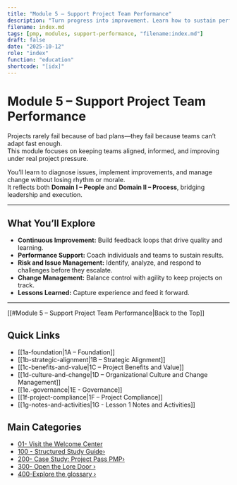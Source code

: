 ```yaml
---
title: "Module 5 – Support Project Team Performance"
description: "Turn progress into improvement. Learn how to sustain performance, manage change, and turn lessons into lasting capability."
filename: index.md
tags: [pmp, modules, support-performance, "filename:index.md"]
draft: false
date: "2025-10-12"
role: "index"
function: "education"
shortcode: "[idx]"
---
```


# Module 5 – Support Project Team Performance

Projects rarely fail because of bad plans—they fail because teams can’t adapt fast enough.  
This module focuses on keeping teams aligned, informed, and improving under real project pressure.

You’ll learn to diagnose issues, implement improvements, and manage change without losing rhythm or morale.  
It reflects both **Domain I – People** and **Domain II – Process**, bridging leadership and execution.

---

## What You’ll Explore

- **Continuous Improvement:** Build feedback loops that drive quality and learning.  
- **Performance Support:** Coach individuals and teams to sustain results.  
- **Risk and Issue Management:** Identify, analyze, and respond to challenges before they escalate.  
- **Change Management:** Balance control with agility to keep projects on track.  
- **Lessons Learned:** Capture experience and feed it forward.

---
[[#Module 5 – Support Project Team Performance|Back to the Top]]
## Quick Links
- [[1a-foundation|1A – Foundation]]
- [[1b-strategic-alignment|1B – Strategic Alignment]]
- [[1c-benefits-and-value|1C – Project Benefits and Value]]
- [[1d-culture-and-change|1D – Organizational Culture and Change Management]]
- [[1e.-governance|1E - Governance]]
- [[1f-project-compliance|1F – Project Compliance]]
- [[1g-notes-and-activities|1G - Lesson 1 Notes and Activities]]

## Main Categories
- [01- Visit the Welcome Center](00-welcome/index.md)
- [100 - Structured Study Guide›](01-structured/index.md)
- [200- Case Study: Project Pass PMP›](02-case-study/3-plan/1-artifacts/index.md)
- [300- Open the Lore Door ›](03-the-lore-door/index.md)
- [400-Explore the glossary ›](2-glossary.md)

